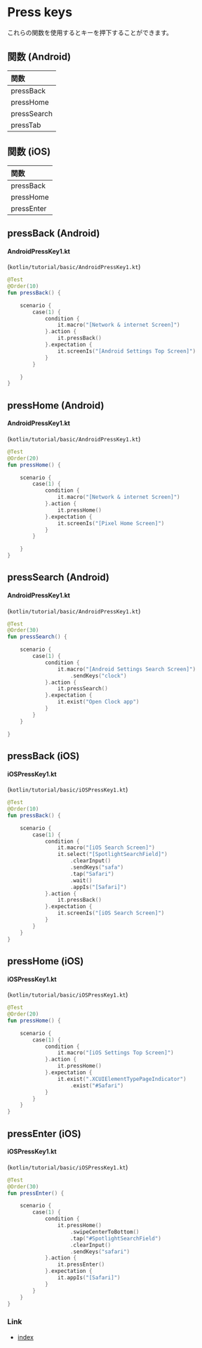 # Press keys

これらの関数を使用するとキーを押下することができます。

## 関数 (Android)

| 関数          |
|:------------|
| pressBack   |
| pressHome   |
| pressSearch |
| pressTab    |

## 関数 (iOS)

| 関数         |
|:-----------|
| pressBack  |
| pressHome  |
| pressEnter |

## pressBack (Android)

#### AndroidPressKey1.kt

(`kotlin/tutorial/basic/AndroidPressKey1.kt`)

```kotlin
@Test
@Order(10)
fun pressBack() {

    scenario {
        case(1) {
            condition {
                it.macro("[Network & internet Screen]")
            }.action {
                it.pressBack()
            }.expectation {
                it.screenIs("[Android Settings Top Screen]")
            }
        }

    }
}
```

## pressHome (Android)

#### AndroidPressKey1.kt

(`kotlin/tutorial/basic/AndroidPressKey1.kt`)

```kotlin
@Test
@Order(20)
fun pressHome() {

    scenario {
        case(1) {
            condition {
                it.macro("[Network & internet Screen]")
            }.action {
                it.pressHome()
            }.expectation {
                it.screenIs("[Pixel Home Screen]")
            }
        }

    }
}
```

## pressSearch (Android)

#### AndroidPressKey1.kt

(`kotlin/tutorial/basic/AndroidPressKey1.kt`)

```kotlin
@Test
@Order(30)
fun pressSearch() {

    scenario {
        case(1) {
            condition {
                it.macro("[Android Settings Search Screen]")
                    .sendKeys("clock")
            }.action {
                it.pressSearch()
            }.expectation {
                it.exist("Open Clock app")
            }
        }
    }

}
```

## pressBack (iOS)

#### iOSPressKey1.kt

(`kotlin/tutorial/basic/iOSPressKey1.kt`)

```kotlin
@Test
@Order(10)
fun pressBack() {

    scenario {
        case(1) {
            condition {
                it.macro("[iOS Search Screen]")
                it.select("[SpotlightSearchField]")
                    .clearInput()
                    .sendKeys("safa")
                    .tap("Safari")
                    .wait()
                    .appIs("[Safari]")
            }.action {
                it.pressBack()
            }.expectation {
                it.screenIs("[iOS Search Screen]")
            }
        }
    }
}
```

## pressHome (iOS)

#### iOSPressKey1.kt

(`kotlin/tutorial/basic/iOSPressKey1.kt`)

```kotlin
@Test
@Order(20)
fun pressHome() {

    scenario {
        case(1) {
            condition {
                it.macro("[iOS Settings Top Screen]")
            }.action {
                it.pressHome()
            }.expectation {
                it.exist(".XCUIElementTypePageIndicator")
                    .exist("#Safari")
            }
        }
    }
}
```

## pressEnter (iOS)

#### iOSPressKey1.kt

(`kotlin/tutorial/basic/iOSPressKey1.kt`)

```kotlin
@Test
@Order(30)
fun pressEnter() {

    scenario {
        case(1) {
            condition {
                it.pressHome()
                    .swipeCenterToBottom()
                    .tap("#SpotlightSearchField")
                    .clearInput()
                    .sendKeys("safari")
            }.action {
                it.pressEnter()
            }.expectation {
                it.appIs("[Safari]")
            }
        }
    }
}
```

### Link

- [index](../../../index_ja.md)
